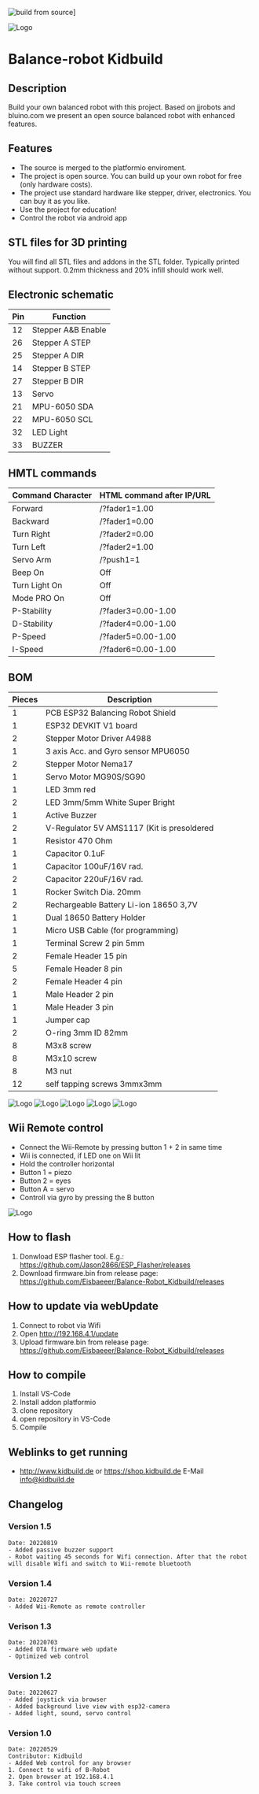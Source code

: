 ![build from source](https://github.com/Eisbaeeer/Balance-Robot_Kidbuild/actions/workflows/build.yml/badge.svg)]

![Logo](pics/robot.jpg)
# Balance-robot Kidbuild 

## Description
Build your own balanced robot with this project. Based on jjrobots and bluino.com we present an 
open source balanced robot with enhanced features.

## Features
- The source is merged to the platformio enviroment.
- The project is open source. You can build up your own robot for free (only hardware costs).
- The project use standard hardware like stepper, driver, electronics. You can buy it as you like.
- Use the project for education!
- Control the robot via android app

## STL files for 3D printing
You will find all STL files and addons in the STL folder. Typically printed without support.
0.2mm thickness and 20% infill should work well.

## Electronic schematic

| Pin   | Function              |
|-------|-----------------------|
| 12    | Stepper A&B Enable    |      
| 26    | Stepper A STEP        |
| 25    | Stepper A DIR         |
| 14    | Stepper B STEP        |
| 27    | Stepper B DIR         |
| 13    | Servo                 |
| 21    | MPU-6050 SDA          |
| 22    | MPU-6050 SCL          |
| 32    | LED Light             |
| 33    | BUZZER                |

## HMTL commands

| Command Character 	|HTML command after IP/URL  |
|-----------------------|---------------------------|
| Forward               | /?fader1=1.00             |
| Backward              | /?fader1=0.00             |
| Turn Right            | /?fader2=0.00             |
| Turn Left             | /?fader2=1.00             |
| Servo Arm             | /?push1=1|2               |
| Beep On|Off   	    | /?push3=1|2               |
| Turn Light On|Off     | /?push4=1|0               |
| Mode PRO On|Off       | /?toggle1=1|0             |
| P-Stability           | /?fader3=0.00-1.00        |
| D-Stability           | /?fader4=0.00-1.00        |
| P-Speed               | /?fader5=0.00-1.00        |
| I-Speed               | /?fader6=0.00-1.00        |

## BOM

| Pieces | Description									|
|--------|----------------------------------------------|
| 1		 | PCB ESP32 Balancing Robot Shield				|
| 1		 | ESP32 DEVKIT V1 board 						|
| 2		 | Stepper Motor Driver A4988 					|
| 1		 | 3 axis Acc. and Gyro sensor MPU6050 			|
| 2		 | Stepper Motor Nema17 						|
| 1		 | Servo Motor MG90S/SG90						|
| 1		 | LED 3mm red									|
| 2		 | LED 3mm/5mm White Super Bright 				|
| 1		 | Active Buzzer 								|
| 2 	 | V-Regulator 5V AMS1117 (Kit is presoldered	| 
| 1		 | Resistor 470 Ohm 								|
| 1		 | Capacitor 0.1uF 								|
| 1		 | Capacitor 100uF/16V rad.						| 	
| 2		 | Capacitor 220uF/16V rad.						|
| 1		 | Rocker Switch Dia. 20mm						| 
| 2		 | Rechargeable Battery Li-ion 18650 3,7V		| 
| 1 	 | Dual 18650 Battery Holder					|
| 1		 | Micro USB Cable (for programming)			|
| 1		 | Terminal Screw 2 pin 5mm 					|
| 2		 | Female Header 15 pin 						|
| 5		 | Female Header 8 pin 							|
| 2		 | Female Header 4 pin 							|
| 1		 | Male Header 2 pin 							|
| 1		 | Male Header 3 pin 							|
| 1		 | Jumper cap 									|
| 2		 | O-ring 3mm ID 82mm							| 
| 8		 | M3x8 screw									| 
| 8		 | M3x10 screw									|
| 8      | M3 nut                                       |
| 12	 | self tapping screws 3mmx3mm					|

![Logo](pics/eyes.jpg)
![Logo](pics/pic1.jpg)
![Logo](pics/pic2.jpg)
![Logo](pics/pic3.jpg)
![Logo](pics/camera.jpg)

## Wii Remote control
- Connect the Wii-Remote by pressing button 1 + 2 in same time
- Wii is connected, if LED one on Wii lit
- Hold the controller horizontal
- Button 1 = piezo
- Button 2 = eyes
- Button A = servo
- Controll via gyro by pressing the B button

![Logo](pics/Wii-Remote.jpg)

## How to flash
1. Donwload ESP flasher tool. E.g.: https://github.com/Jason2866/ESP_Flasher/releases
2. Download firmware.bin from release page: https://github.com/Eisbaeeer/Balance-Robot_Kidbuild/releases

## How to update via webUpdate
1. Connect to robot via Wifi
2. Open http://192.168.4.1/update
3. Upload firmware.bin from release page: https://github.com/Eisbaeeer/Balance-Robot_Kidbuild/releases 

## How to compile
1. Install VS-Code
2. Install addon platformio
3. clone repository
4. open repository in VS-Code
4. Compile

## Weblinks to get running
- http://www.kidbuild.de or https://shop.kidbuild.de
E-Mail info@kidbuild.de

## Changelog 

### Version 1.5
    Date: 20220819
    - Added passive buzzer support
    - Robot waiting 45 seconds for Wifi connection. After that the robot will disable Wifi and switch to Wii-remote bluetooth

### Version 1.4
    Date: 20220727
    - Added Wii-Remote as remote controller

### Verison 1.3
    Date: 20220703
    - Added OTA firmware web update
    - Optimized web control

### Version 1.2
	Date: 20220627
	- Added joystick via browser
	- Added background live view with esp32-camera
	- Added light, sound, servo control

### Version 1.0
    Date: 20220529
    Contributor: Kidbuild
    - Added Web control for any browser
    1. Connect to wifi of B-Robot
    2. Open browser at 192.168.4.1
    3. Take control via touch screen
    
